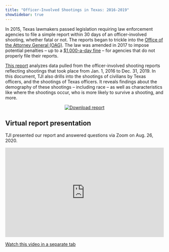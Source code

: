 ```yaml
---
title: "Officer-Involved Shootings in Texas: 2016-2019"
showSidebar: true
---
```

In 2015, Texas lawmakers passed legislation requiring law enforcement agencies to file a simple report within 30 days of an officer-involved shooting, whether fatal or not. The reports began to trickle into the [Office of the Attorney General (OAG)](https://texasattorneygeneral.gov/). The law was amended in 2017 to impose potential penalties – up to a [$1,000-a-day fine](https://capitol.texas.gov/tlodocs/85R/billtext/pdf/HB00245F.pdf#navpanes=0) – for agencies that do not properly file their reports.

[This report](https://texasjusticeinitiative.org/static/TJI_OISReport_2020.pdf) analyzes data pulled from the officer-involved shooting reports reflecting shootings that took place from Jan. 1, 2016 to Dec. 31, 2019. In this document, TJI also drills into the shootings of civilians by Texas officers, and the shootings of Texas officers. It reveals findings about the demography of these shootings – including race – as well as characteristics like where the shootings occur, who is more likely to survive a shooting, and more. 

<p style="text-align: center;">
  <a href="https://texasjusticeinitiative.org/static/TJI_OISReport_2020.pdf" target="_blank">
    <img src="https://res.cloudinary.com/texas-justice-initiative/image/upload/v1598204354/download-ois-report_pjqzyr.png" alt="Download report" style="margin: auto">
  </a>
</p>

<h2 id="virtual-report-presentation">Virtual report presentation</h2>

TJI presented our report and answered questions via Zoom on Aug. 26, 2020.

<!--
Hacky CSS to maintain aspect ratio of <iframe> on all viewport widths, see https://css-tricks.com/aspect-ratio-boxes
//-->

<div style="padding-top: 56.25%; width: 100%; height: 0; position: relative;">
  <iframe src="https://drive.google.com/file/d/1aXvxJ8E4pP9uE4WU0dW3A4ncglxvZhCH/preview" style="position: absolute; top: 0; left: 0; width: 100%; height: 100%; border: 0;" allowfullscreen></iframe>
</div>

<a href="https://drive.google.com/file/d/1aXvxJ8E4pP9uE4WU0dW3A4ncglxvZhCH/view?usp=sharing" target="_blank" rel="noreferrer noopener">Watch this video in a separate tab</a>